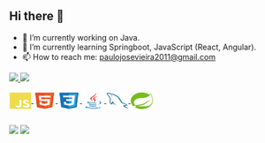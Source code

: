## Hi there 👋
- 🔭 I’m currently working on Java.
- 🌱 I’m currently learning Springboot, JavaScript (React, Angular).
- 📫 How to reach me: paulojosevieira2011@gmail.com

<div style="display: inline_block">
  <a href="https://github.com/paulinvieira">
  <img height="165em" src="https://github-readme-stats.vercel.app/api?username=paulinvieira&show_icons=true&theme=dracula&include_all_commits=true&count_private=true"/>
  <img height="165em" src="https://github-readme-stats.vercel.app/api/top-langs/?username=paulinvieira&layout=compact&langs_count=7&theme=dracula"/>
</div>
  
<div style="display: inline_block"><br>
  <img align="center" alt="Paulo-Js" height="30" width="40" src="https://raw.githubusercontent.com/devicons/devicon/master/icons/javascript/javascript-plain.svg">
  <img align="center" alt="Paulo-HTML" height="30" width="40" src="https://raw.githubusercontent.com/devicons/devicon/master/icons/html5/html5-original.svg">
  <img align="center" alt="Paulo-CSS" height="30" width="40" src="https://raw.githubusercontent.com/devicons/devicon/master/icons/css3/css3-original.svg">
  <img align="center" alt="Paulo-Java" height="30" width="40" src="https://raw.githubusercontent.com/devicons/devicon/master/icons/java/java-original.svg">
  <img align="center" alt="Paulo-Mysql" height="30" width="40" src="https://raw.githubusercontent.com/devicons/devicon/master/icons/mysql/mysql-original.svg">
  <img align="center" alt="Paulo-Spring" height="30" width="40" src="https://raw.githubusercontent.com/devicons/devicon/master/icons/spring/spring-original.svg">
</div>
 
##
<div>
  <a href="https://www.linkedin.com/in/paulo-jose-vieira-uchoa/" target="_blank"><img src="https://img.shields.io/badge/-LinkedIn-%230077B5?style=for-the-badge&logo=linkedin&logoColor=white" target="_blank"></a>
  <a href = "mailto:paulojosevieira2011@gmail.com"><img src="https://img.shields.io/badge/-Gmail-%23333?style=for-the-badge&logo=gmail&logoColor=white" target="_blank"></a>
<div>
